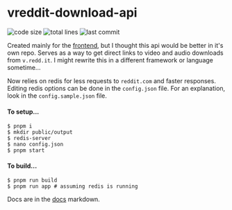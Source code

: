 # vreddit-download-api

![code size](https://img.shields.io/github/languages/code-size/CyanPiano/vreddit-download-api) ![total lines](https://img.shields.io/tokei/lines/github/CyanPiano/vreddit-download-api) ![last commit](https://img.shields.io/github/last-commit/CyanPiano/vreddit-download-api)

Created mainly for the [frontend](https://github.com/CyanPiano/vreddit-download), but I thought this api would be better in it's own repo. Serves as a way to get direct links to video and audio downloads from `v.redd.it`. I might rewrite this in a different framework or language sometime...

Now relies on redis for less requests to `reddit.com` and faster responses. Editing redis options can be done in the `config.json` file. For an explanation, look in the `config.sample.json` file.

#### To setup...
```
$ pnpm i
$ mkdir public/output
$ redis-server
$ nano config.json
$ pnpm start
```

#### To build...
```
$ pnpm run build
$ pnpm run app # assuming redis is running
```

Docs are in the [docs](https://github.com/CyanPiano/vreddit-download-api/blob/main/DOCS.md) markdown.